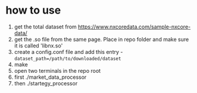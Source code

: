 # how to use
1. get the total dataset from https://www.nxcoredata.com/sample-nxcore-data/
2. get the .so file from the same page. Place in repo folder and make sure it is called 'libnx.so'
3. create a config.conf file and add this entry - ```dataset_path=/path/to/downloaded/dataset```
4. make
5. open two terminals in the repo root
6. first ./market_data_processor
7. then ./startegy_processor